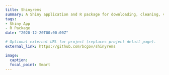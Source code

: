```yaml
---
title: Shinyrems
summary: A Shiny application and R package for downloading, cleaning, visualizing and analyzing data from the BC Environmental Monitoring System (EMS) database. 
tags:
- Shiny App
- R Package
date: "2020-12-20T00:00:00Z"

# Optional external URL for project (replaces project detail page).
external_link: https://github.com/bcgov/shinyrems

image:
  caption: 
  focal_point: Smart
---
```

